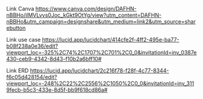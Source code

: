
Link Canva
https://www.canva.com/design/DAFHN-nBBHo/ilMVLvvs0Joc_kGkt9OtYg/view?utm_content=DAFHN-nBBHo&utm_campaign=designshare&utm_medium=link2&utm_source=sharebutton

Link use case
https://lucid.app/lucidchart/414cfe2f-4ff2-495e-ba77-b08f238a0e36/edit?viewport_loc=-325%2C74%2C1707%2C701%2C0_0&invitationId=inv_0387e430-ceb9-4342-8d43-f10b2a6bff10#

Link ERD
https://lucid.app/lucidchart/2c216f78-f28f-4c77-8344-f6c05d428154/edit?viewport_loc=-248%2C22%2C2556%2C1050%2C0_0&invitationId=inv_3119fecb-b5c3-433e-8d5f-bb9f618cd86a#
